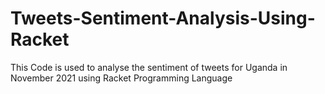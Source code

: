 # Tweets-Sentiment-Analysis-Using-Racket
This Code is used to analyse the sentiment of tweets for Uganda in November 2021 using Racket Programming Language
